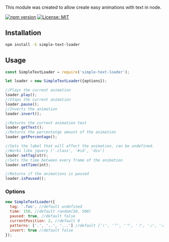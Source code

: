 This module was created to allow create easy animations with text in node.

[![npm version](https://badge.fury.io/js/simple-text-loader.svg)](https://www.npmjs.com/package/simple-text-loader) [![License: MIT](https://img.shields.io/badge/License-MIT-yellow.svg)](https://opensource.org/licenses/MIT)

## Installation

```sh
npm install -S simple-text-loader
```

## Usage
```js
const SimpleTextLoader = require('simple-text-loader');

let loader = new SimpleTextLoader({options});

//Plays the current animation
loader.play();
//Stops the current animation
loader.pause();
//Inverts the animation
loader.invert();

//Returns the current animation text
loader.getText();
//Returns the percentatge amount of the animation
loader.getPercentage();

//Sets the label that will affect the animation, can be undefined.
//Works like jquery ('.class', '#id', 'div')
loader.setTag(str);
//Sets the time between every frame of the animation
loader.setTime(int);

//Returns if the animations is paused
loader.isPaused();
```

### Options
```js
new SimpleTextLoader({
  tag: '.foo', //default undefined
  time: 150, //default random(50, 500)
  paused: true, //default false
  currentPosition: 2, //default 0
  patterns: ['.', '..', '...'] //default ['⠇', '⠋', '⠙', '⠸', '⠴', '⠦']
  invert: true //default false
});
```
